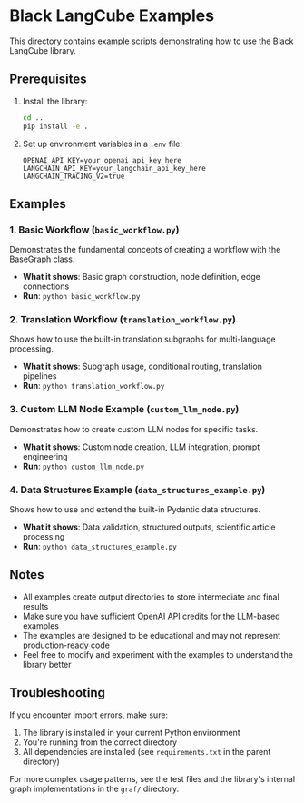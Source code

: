 # Black LangCube Examples

This directory contains example scripts demonstrating how to use the Black LangCube library.

## Prerequisites

1. Install the library:
   ```bash
   cd ..
   pip install -e .
   ```

2. Set up environment variables in a `.env` file:
   ```env
   OPENAI_API_KEY=your_openai_api_key_here
   LANGCHAIN_API_KEY=your_langchain_api_key_here
   LANGCHAIN_TRACING_V2=true
   ```

## Examples

### 1. Basic Workflow (`basic_workflow.py`)
Demonstrates the fundamental concepts of creating a workflow with the BaseGraph class.

- **What it shows**: Basic graph construction, node definition, edge connections
- **Run**: `python basic_workflow.py`

### 2. Translation Workflow (`translation_workflow.py`)
Shows how to use the built-in translation subgraphs for multi-language processing.

- **What it shows**: Subgraph usage, conditional routing, translation pipelines
- **Run**: `python translation_workflow.py`

### 3. Custom LLM Node Example (`custom_llm_node.py`)
Demonstrates how to create custom LLM nodes for specific tasks.

- **What it shows**: Custom node creation, LLM integration, prompt engineering
- **Run**: `python custom_llm_node.py`

### 4. Data Structures Example (`data_structures_example.py`)
Shows how to use and extend the built-in Pydantic data structures.

- **What it shows**: Data validation, structured outputs, scientific article processing
- **Run**: `python data_structures_example.py`

## Notes

- All examples create output directories to store intermediate and final results
- Make sure you have sufficient OpenAI API credits for the LLM-based examples
- The examples are designed to be educational and may not represent production-ready code
- Feel free to modify and experiment with the examples to understand the library better

## Troubleshooting

If you encounter import errors, make sure:
1. The library is installed in your current Python environment
2. You're running from the correct directory
3. All dependencies are installed (see `requirements.txt` in the parent directory)

For more complex usage patterns, see the test files and the library's internal graph implementations in the `graf/` directory.
